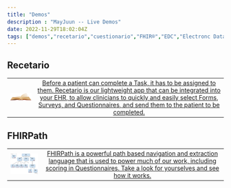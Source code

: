 ```yaml
---
title: "Demos"
description : "MayJuun -- Live Demos"
date: 2022-11-29T18:02:04Z
tags: ["demos","recetario","cuestionario","FHIR®","EDC","Electronc Data Capture","SDC","Structured Data Capture"]
---
```


## Recetario

|||
|:-:|:-:|
|[<img src="images/recetario.png" width="250"/>](https://recetario-dev-mctbmzb4uq-uk.a.run.app?isMockDemo=true)|[Before a patient can complete a Task, it has to be assigned to them. Recetario is our lightweight app that can be integrated into your EHR, to allow clinicians to quickly and easily select Forms, Surveys, and Questionnaires, and send them to the patient to be completed.](https://recetario-dev-mctbmzb4uq-uk.a.run.app?isMockDemo=true)|

## FHIRPath

|||
|:-:|:-:|
|[<img src="images/fhirpath.png" width="250"/>](https://fhir-path-demo-mctbmzb4uq-uk.a.run.app)|[FHIRPath is a powerful path based navigation and extraction language that is used to power much of our work, including scoring in Questionnaires. Take a look for yourselves and see how it works.](https://fhir-path-demo-mctbmzb4uq-uk.a.run.app)|
